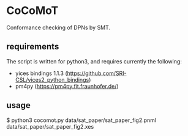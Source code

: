 # CoCoMoT
Conformance checking of DPNs by SMT.

## requirements
The script is written for python3, and requires currently the following:
 * yices bindings 1.1.3 (https://github.com/SRI-CSL/yices2_python_bindings)
 * pm4py (https://pm4py.fit.fraunhofer.de/)

## usage
 $ python3 cocomot.py data/sat_paper/sat_paper_fig2.pnml data/sat_paper/sat_paper_fig2.xes

